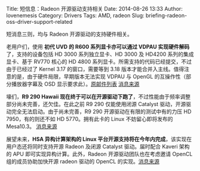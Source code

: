 Title: 短信息：Radeon 开源驱动支持相关
Date: 2014-08-26 13:33
Author: lovenemesis
Category: Drivers
Tags: AMD, radeon
Slug: briefing-radeon-oss-driver-support-related

短消息三则，均与 Radeon 开源驱动的支持硬件相关。

老用户们，使用 **初代 UVD 的 R600 系列显卡亦可以通过 VDPAU
实现硬件解码**了，支持的设备包括 HD 3000 系列独立显卡、HD 3000 及 HD4200
系列的集成显卡、基于 RV770 核心的 HD 4800
系列显卡。所需支持的代码已经提交，不过由于已经过了 Kernel 3.17
的窗口，需要等到 3.18
版本才能合并入主线。值得注意的是，由于硬件局限，早期版本无法实现 VDPAU
与 OpenGL 的互操作性（部分播放器字幕及 OSD
显示要求此）。[原邮件列表](http://lists.freedesktop.org/archives/dri-devel/2014-August/066738.html)
[消息来源](http://www.phoronix.com/scan.php?page=news_item&px=MTc3MTc)

壕们，**R9 290 Hawaii
现在终于可以在开源驱动下跑了**，不过性能由于频率调整部分尚未完善，还欠佳。在此之前
R9 290 仅能使用闭源 Catalyst
驱动，开源驱动完全无法启动。由于尚未完善，R9 290
开源驱动在有限的测试中有的力压 HD 7950，有的则还不如 HD 5770。拥有此卡的
Linux 不妨留心即将发布的 Mesa10.3。
[消息来源](http://www.phoronix.com/scan.php?page=article&item=amd_290_opens#=1)

展望未来，**HSA 异构计算架构的 Linux
平台开源支持将在今年内完成**，该实现在用户态还将同时支持开源 Radeon
及闭源 Catalyst 驱动。届时配合 Kaveri 架构的 APU
即可实现异构计算。此外，Radeon 开源驱动团队也在考虑邀请 OpenCL
组的成员协助加快开源 radeon 驱动的 OpenCL
的实现。[消息来源](http://www.phoronix.com/scan.php?page=news_item&px=MTc3MTk)
